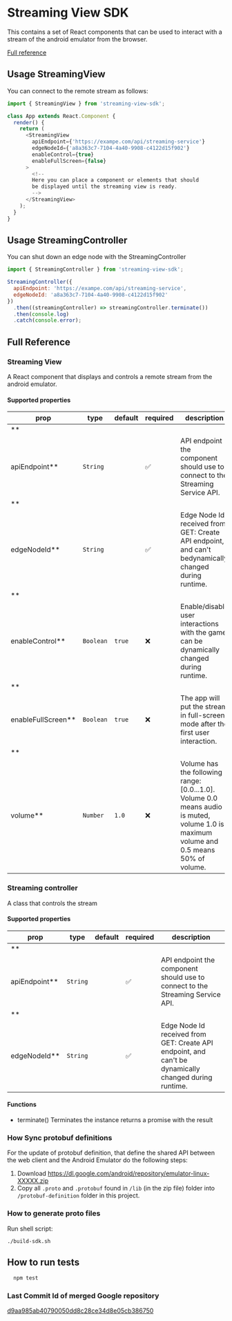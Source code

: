 # Streaming View SDK

This contains a set of React components that can be used to interact with a stream of the android emulator from the
browser.

[Full reference](#full-reference)

## Usage StreamingView

You can connect to the remote stream as follows:

```js
import { StreamingView } from 'streaming-view-sdk';

class App extends React.Component {
  render() {
    return (
      <StreamingView
        apiEndpoint={'https://exampe.com/api/streaming-service'}
        edgeNodeId={'a8a363c7-7104-4a40-9908-c4122d15f902'}
        enableControl={true}
        enableFullScreen={false}
      >
        <!--
        Here you can place a component or elements that should
        be displayed until the streaming view is ready.
        -->
      </StreamingView>
    );
  }
}
```

## Usage StreamingController

You can shut down an edge node with the StreamingController

```js
import { StreamingController } from 'streaming-view-sdk';

StreamingController({
  apiEndpoint: 'https://exampe.com/api/streaming-service',
  edgeNodeId: 'a8a363c7-7104-4a40-9908-c4122d15f902'
})
  .then((streamingController) => streamingController.terminate())
  .then(console.log)
  .catch(console.error);
```

## Full Reference

### Streaming View

A React component that displays and controls a remote stream from the android emulator.

#### Supported properties

| prop                 | type      | default | required           | description                                                                                                                             |
|----------------------|-----------|---------|--------------------|-----------------------------------------------------------------------------------------------------------------------------------------|
| **
apiEndpoint**      | `String`  |         | :white_check_mark: | API endpoint the component should use to connect to the Streaming Service API.                                                          |
| **
edgeNodeId**       | `String`  |         | :white_check_mark: | Edge Node Id received from GET: Create API endpoint, and can't bedynamically changed during runtime.                                    |
| **
enableControl**    | `Boolean` | `true`  | :x:                | Enable/disable user interactions with the game, can be dynamically changed during runtime.                                              |
| **
enableFullScreen** | `Boolean` | `true`  | :x:                | The app will put the stream in full-screen mode after the first user interaction.                                                       |
| **
volume**           | `Number`  | `1.0`   | :x:                | Volume has the following range: [0.0...1.0]. Volume 0.0 means audio is muted, volume 1.0 is maximum volume and 0.5 means 50% of volume. |

### Streaming controller

A class that controls the stream

#### Supported properties

| prop            | type     | default | required           | description                                                                                           |
|-----------------|----------|---------|--------------------|-------------------------------------------------------------------------------------------------------|
| **
apiEndpoint** | `String` |         | :white_check_mark: | API endpoint the component should use to connect to the Streaming Service API.                        |
| **
edgeNodeId**  | `String` |         | :white_check_mark: | Edge Node Id received from GET: Create API endpoint, and can't be dynamically changed during runtime. |

#### Functions

- terminate()
  Terminates the instance returns a promise with the result

### How Sync protobuf definitions

For the update of protobuf definition, that define the shared API between the web client and the Android Emulator do the
following steps:

1. Download https://dl.google.com/android/repository/emulator-linux-XXXXX.zip
2. Copy all `.proto` and `.protobuf` found in `/lib` (in the zip file) folder into `/protobuf-definition` folder in this
   project.

### How to generate proto files

Run shell script:

```
./build-sdk.sh
```

## How to run tests
 ```sh
   npm test
   ```
   
### Last Commit Id of merged Google repository

[d9aa985ab40790050dd8c28ce34d8e05cb386750](https://github.com/google/android-emulator-webrtc/commit/d9aa985ab40790050dd8c28ce34d8e05cb386750)

